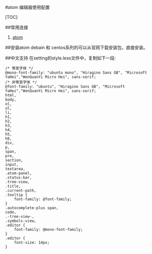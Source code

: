 #atom 编辑器使用配置

[TOC]

##常用连接
1.  [atom](https://atom.io/)

##安装atom
debain 和 centos系列的可以从官网下载安装包，直接安装。

##中文支持
在setting的style.less文件中，复制如下一段:
```
/* 等宽字体 */
@mono-font-family: "ubuntu mono", "Hiragino Sans GB", "Microsoft YaHei","WenQuanYi Micro Hei", sans-serif;
/* 非等宽字体 */
@font-family: "ubuntu", "Hiragino Sans GB", "Microsoft YaHei","WenQuanYi Micro Hei", sans-serif;
html,
body,
ol,
ul,
li,
h1,
h2,
h3,
h4,
h5,
h6,
div,
p,
span,
pre,
section,
input,
textarea,
.atom-panel,
.status-bar,
.tree-view,
.title,
.current-path,
.tooltip {
    font-family: @font-family;
}
.autocomplete-plus span,
code,
.-tree-view-,
.symbols-view,
.editor {
    font-family: @mono-font-family;
}
.editor {
    font-size: 14px;
}
```
